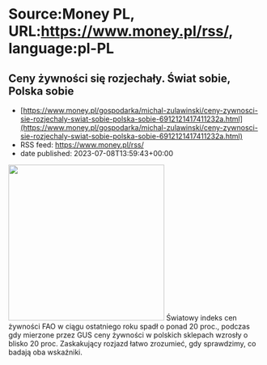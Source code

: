 # Source:Money PL, URL:https://www.money.pl/rss/, language:pl-PL

## Ceny żywności się rozjechały. Świat sobie, Polska sobie
 - [https://www.money.pl/gospodarka/michal-zulawinski/ceny-zywnosci-sie-rozjechaly-swiat-sobie-polska-sobie-6912121417411232a.html](https://www.money.pl/gospodarka/michal-zulawinski/ceny-zywnosci-sie-rozjechaly-swiat-sobie-polska-sobie-6912121417411232a.html)
 - RSS feed: https://www.money.pl/rss/
 - date published: 2023-07-08T13:59:43+00:00

<img src="https://i.wpimg.pl/308x/filerepo.grupawp.pl/api/v1/display/embed/3cda332e-1aa1-454f-84af-3360fc34b14f" width="308" /> Światowy indeks cen żywności FAO w ciągu ostatniego roku spadł o ponad 20 proc., podczas gdy mierzone przez GUS ceny żywności w polskich sklepach wzrosły o blisko 20 proc. Zaskakujący rozjazd łatwo zrozumieć, gdy sprawdzimy, co badają oba wskaźniki.

